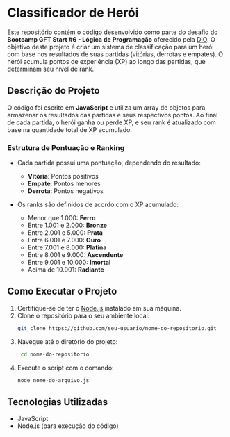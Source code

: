 # Classificador de Herói

Este repositório contém o código desenvolvido como parte do desafio do **Bootcamp GFT Start #6 - Lógica de Programação** oferecido pela [DIO](https://dio.me). O objetivo deste projeto é criar um sistema de classificação para um herói com base nos resultados de suas partidas (vitórias, derrotas e empates). O herói acumula pontos de experiência (XP) ao longo das partidas, que determinam seu nível de rank.

## Descrição do Projeto

O código foi escrito em **JavaScript** e utiliza um array de objetos para armazenar os resultados das partidas e seus respectivos pontos. Ao final de cada partida, o herói ganha ou perde XP, e seu rank é atualizado com base na quantidade total de XP acumulado.

### Estrutura de Pontuação e Ranking

- Cada partida possui uma pontuação, dependendo do resultado:
  - **Vitória**: Pontos positivos
  - **Empate**: Pontos menores
  - **Derrota**: Pontos negativos

- Os ranks são definidos de acordo com o XP acumulado:
  - Menor que 1.000: **Ferro**
  - Entre 1.001 e 2.000: **Bronze**
  - Entre 2.001 e 5.000: **Prata**
  - Entre 6.001 e 7.000: **Ouro**
  - Entre 7.001 e 8.000: **Platina**
  - Entre 8.001 e 9.000: **Ascendente**
  - Entre 9.001 e 10.000: **Imortal**
  - Acima de 10.001: **Radiante**

## Como Executar o Projeto

1. Certifique-se de ter o [Node.js](https://nodejs.org/) instalado em sua máquina.
2. Clone o repositório para o seu ambiente local:
   ```bash
   git clone https://github.com/seu-usuario/nome-do-repositorio.git
3. Navegue até o diretório do projeto:
   ```bash
    cd nome-do-repositorio
4. Execute o script com o comando:
    ```bash
    node nome-do-arquivo.js

## Tecnologias Utilizadas
- JavaScript
- Node.js (para execução do código)